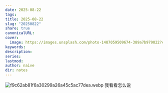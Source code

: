 ```yaml
---
date: 2025-08-22
tags:
title: 2025-08-22
slug: "20250822"
share: true
canonicalURL:
cover:
  image: https://images.unsplash.com/photo-1487059509674-389a7b979022?crop=entropy&cs=tinysrgb&fit=max&fm=jpg&ixid=M3wzNjAwOTd8MHwxfHNlYXJjaHwzfHwlRTclODglQjElRTUlQkYlODN8ZW58MHwwfHx8MTc1NTgzMzM0Mnww&ixlib=rb-4.1.0&q=80&w=1080
keywords:
description:
series:
lastmod:
author: naive
dir: notes
---
```


![f9c62ab81f6a30299a26a45c5ac77dea.webp](/images/f9c62ab81f6a30299a26a45c5ac77dea.webp)
我看看怎么说